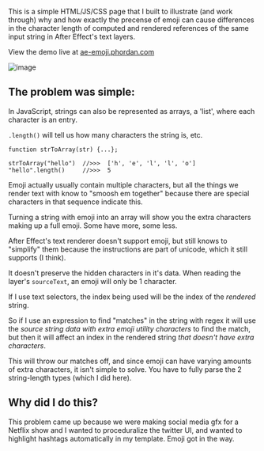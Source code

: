 This is a simple HTML/JS/CSS page that I built to illustrate (and work through) why and how exactly the precense of emoji can cause differences in the character length of computed and rendered references of the same input string in After Effect's text layers.

View the demo live at [ae-emoji.phordan.com](http://ae-emoji.phordan.com)

![image](https://github.com/user-attachments/assets/eae56f3a-07c0-4b63-b3f4-1304201af852)

## The problem was simple:

In JavaScript, strings can also be represented as arrays, a 'list', where each character is an entry.   

`.length()` will tell us how many characters the string is, etc. 
```
function strToArray(str) {...};

strToArray("hello")  //>>>  ['h', 'e', 'l', 'l', 'o']
"hello".length()     //>>>  5
```

Emoji actually usually contain multiple characters, but all the things we render text with know to "smoosh em together" because there are special characters in that sequence indicate this.  

Turning a string with emoji into an array will show you the extra characters making up a full emoji. Some have more, some less.   

After Effect's text renderer doesn't support emoji, but still knows to "simplify" them because the instructions are part of unicode, which it still supports (I think).  

It doesn't preserve the hidden characters in it's data. When reading the layer's `sourceText`, an emoji will only be 1 character.  

If I use text selectors, the index being used will be the index of the *rendered* string.  

So if I use an expression to find "matches" in the string with regex it will use the *source string data with extra emoji utility characters* to find the match, but then it will affect an index in the rendered string *that doesn't have extra characters*.  

This will throw our matches off, and since emoji can have varying amounts of extra characters, it isn't simple to solve. You have to fully parse the 2 string-length types (which I did here).

## Why did I do this?
This problem came up because we were making social media gfx for a Netflix show and I wanted to proceduralize the twitter UI, and wanted to highlight hashtags automatically in my template. Emoji got in the way. 
